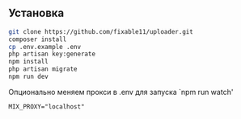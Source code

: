 ## Установка

```bash
git clone https://github.com/fixable11/uploader.git
composer install
cp .env.example .env
php artisan key:generate
npm install
php artisan migrate
npm run dev
```

Опционально меняем прокси в .env для запуска `npm run watch'
```
MIX_PROXY="localhost"
```
